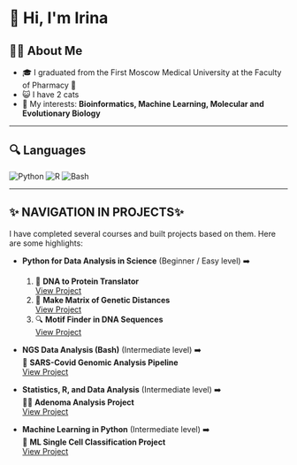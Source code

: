 # 👋  Hi, I'm Irina 

## 👩‍🔬 **About Me**
- 🎓 I graduated from the First Moscow Medical University at the Faculty of Pharmacy 💊
- 😺 I have 2 cats 
- 🎯 My interests: **Bioinformatics, Machine Learning, Molecular and Evolutionary Biology**

---

## 🔍 **Languages**
<p align="left">
  <img src="https://img.shields.io/badge/Python-3776AB?style=for-the-badge&logo=python&logoColor=white" alt="Python" />
  <img src="https://img.shields.io/badge/R-276DC3?style=for-the-badge&logo=r&logoColor=white" alt="R" />
  <img src="https://img.shields.io/badge/Bash-4EAA25?style=for-the-badge&logo=gnubash&logoColor=white" alt="Bash" />
</p>

---

## ✨ **NAVIGATION IN PROJECTS**✨
I have completed several courses and built projects based on them. Here are some highlights:

- **Python for Data Analysis in Science** (Beginner / Easy level) ➡️  
  1) 🧬 **DNA to Protein Translator**  
     [View Project](https://github.com/Elskene-Sashina/Course---Python-for-Data-analysis-in-Science.-Project-1)  
  2) 🔬 **Make Matrix of Genetic Distances**  
     [View Project](https://github.com/Elskene-Sashina/Course---Python-for-Data-analysis-in-Science.-Project-2)  
  3) 🔍 **Motif Finder in DNA Sequences**  
     [View Project](https://github.com/Elskene-Sashina/Course---Python-for-Data-analysis-in-Science.-Project-3)

- **NGS Data Analysis (Bash)** (Intermediate level) ➡️  
  🦠 **SARS-Covid Genomic Analysis Pipeline**  
  [View Project](https://github.com/Elskene-Sashina/NGS_covid)

- **Statistics, R, and Data Analysis** (Intermediate level) ➡️  
  👩‍⚕️ **Adenoma Analysis Project**  
  [View Project](https://github.com/Elskene-Sashina/Adenoma-dataset)

- **Machine Learning in Python** (Intermediate level) ➡️  
  🧬 **ML Single Cell Classification Project**  
  [View Project](https://github.com/Elskene-Sashina/ML-Single-Cell-Classification)
  
<!---
Irina-Sashina/Irina-Sashina is a ✨ special ✨ repository because its `README.md` (this file) appears on your GitHub profile.
You can click the Preview link to take a look at your changes.
--->
